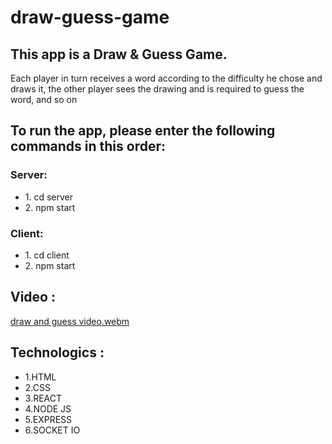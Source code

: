 # draw-guess-game

<h2>This app is a Draw & Guess Game.</h2>
<p>Each player in turn receives a word according to the difficulty he chose and draws it, the other player sees the drawing and is required to guess the word, and so on</p>

<h2>To run the app, please enter the following commands in this order:</h2>
<h3>Server: </h3>
<ul>
  <li>1. cd server</li>
  <li>2. npm start</li>
</ul>

<h3>Client: </h3>
<ul>
  <li>1. cd client</li>
  <li>2. npm start</li>
</ul>

<h2>Video :</h2>

[draw and guess video.webm](https://user-images.githubusercontent.com/94534918/206864582-c14fcaec-ba94-48a9-b508-5010a665b2b8.webm)

<h2>Technologics :</h2>
<ul>
  <li>1.HTML</li>
  <li>2.CSS</li>
  <li>3.REACT</li>
  <li>4.NODE JS</li>
  <li>5.EXPRESS</li>
  <li>6.SOCKET IO</li>
 </ul>
